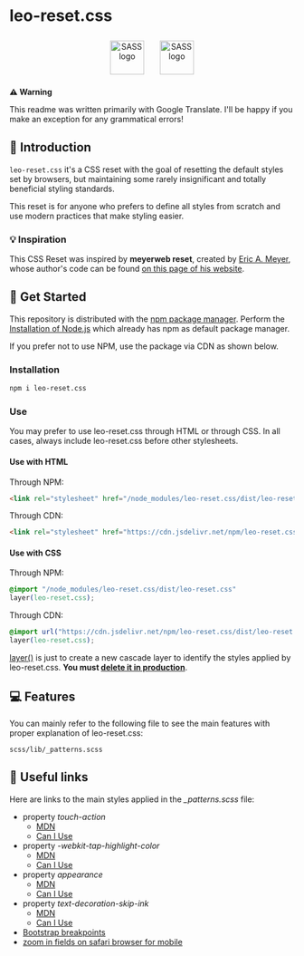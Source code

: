 # leo-reset.css

<div align="center">
	<a href="https://developer.mozilla.org/en-US/docs/Learn/CSS"
	target="_blank"
	rel="external referrer noopener"
	style="display: inline-block; padding: 8px 12px">
        <img src="https://cdn.jsdelivr.net/gh/devicons/devicon/icons/css3/css3-original.svg"
		alt="SASS logo"
		width="60" />
	</a>
	<a href="https://sass-lang.com/"
	target="_blank"
	rel="external referrer noopener"
	style="display: inline-block; padding: 8px 12px">
        <img src="https://cdn.jsdelivr.net/gh/devicons/devicon/icons/sass/sass-original.svg"
		alt="SASS logo"
		width="60" />
	</a>
</div>

**⚠️ Warning**

This readme was written primarily with Google Translate. I'll be happy if you make an exception for any grammatical errors!

## 🔎 Introduction

`leo-reset.css` it's a CSS reset with the goal of resetting the default styles set by browsers, but maintaining some rarely insignificant and totally beneficial styling standards.

This reset is for anyone who prefers to define all styles from scratch and use modern practices that make styling easier.

### 💡 Inspiration

This CSS Reset was inspired by **meyerweb reset**, created by [Eric A. Meyer](https://meyerweb.com/eric/), whose author's code can be found [on this page of his website](https://meyerweb.com/eric/tools/css/reset/).

## 🚀 Get Started

This repository is distributed with the [npm package manager](https://www.npmjs.com/). Perform the [Installation of Node.js](https://nodejs.org/pt-br/) which already has npm as default package manager.

If you prefer not to use NPM, use the package via CDN as shown below.

### Installation

```bash
npm i leo-reset.css
```

### Use

You may prefer to use leo-reset.css through HTML or through CSS. In all cases, always include leo-reset.css before other stylesheets.

#### Use with HTML

Through NPM:
```html
<link rel="stylesheet" href="/node_modules/leo-reset.css/dist/leo-reset.css" />
```

Through CDN:
```html
<link rel="stylesheet" href="https://cdn.jsdelivr.net/npm/leo-reset.css/dist/leo-reset.css" />
```

#### Use with CSS

Through NPM:
```css
@import "/node_modules/leo-reset.css/dist/leo-reset.css"
layer(leo-reset.css);
```

Through CDN:
```css
@import url("https://cdn.jsdelivr.net/npm/leo-reset.css/dist/leo-reset.css")
layer(leo-reset.css);
```

[layer()](https://developer.mozilla.org/en-US/docs/Web/CSS/@layer) is just to create a new cascade layer to identify the styles applied by leo-reset.css. **You must [delete it in production](https://caniuse.com/?search=%40import%20layer)**.

## 💻 Features

You can mainly refer to the following file to see the main features with proper explanation of leo-reset.css: 

`scss/lib/_patterns.scss`

## 🔗 Useful links

Here are links to the main styles applied in the *_patterns.scss* file:

* property *touch-action*
    * [MDN](https://developer.mozilla.org/en-US/docs/Web/CSS/touch-action#manipulation)
    * [Can I Use](https://caniuse.com/?search=touch-action)
* property *-webkit-tap-highlight-color*
    * [MDN](https://developer.mozilla.org/en-US/docs/Web/CSS/-webkit-tap-highlight-color)
    * [Can I Use](https://caniuse.com/?search=appearance)
* property *appearance*
    * [MDN](https://developer.mozilla.org/en-US/docs/Web/CSS/appearance)
    * [Can I Use](https://caniuse.com/?search=tap-highlight-color)
* property *text-decoration-skip-ink*
    * [MDN](https://developer.mozilla.org/en-US/docs/Web/CSS/text-decoration-skip-ink)
    * [Can I Use](https://caniuse.com/?search=text-decoration-skip-ink)
* [Bootstrap breakpoints](https://getbootstrap.com/docs/5.3/layout/breakpoints/#max-width)
* [zoom in fields on safari browser for mobile](https://css-tricks.com/16px-or-larger-text-prevents-ios-form-zoom/)
